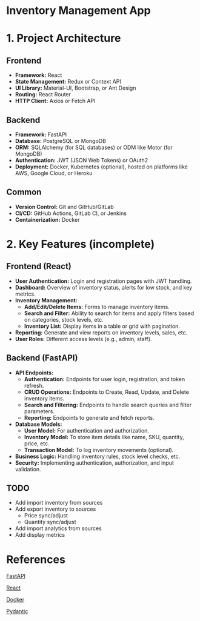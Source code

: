 # Inventory Management App

# 1. Project Architecture

## Frontend

- **Framework:** React
- **State Management:** Redux or Context API
- **UI Library:** Material-UI, Bootstrap, or Ant Design
- **Routing:** React Router
- **HTTP Client:** Axios or Fetch API

## Backend

- **Framework:** FastAPI
- **Database:** PostgreSQL or MongoDB
- **ORM:** SQLAlchemy (for SQL databases) or ODM like Motor (for MongoDB)
- **Authentication:** JWT (JSON Web Tokens) or OAuth2
- **Deployment:** Docker, Kubernetes (optional), hosted on platforms like AWS, Google Cloud, or Heroku

## Common

- **Version Control:** Git and GitHub/GitLab
- **CI/CD:** GitHub Actions, GitLab CI, or Jenkins
- **Containerization:** Docker

# 2. Key Features (incomplete)

## Frontend (React)

- **User Authentication:** Login and registration pages with JWT handling.
- **Dashboard:** Overview of inventory status, alerts for low stock, and key metrics.
- **Inventory Management:**
  - **Add/Edit/Delete Items:** Forms to manage inventory items.
  - **Search and Filter:** Ability to search for items and apply filters based on categories, stock levels, etc.
  - **Inventory List:** Display items in a table or grid with pagination.
- **Reporting:** Generate and view reports on inventory levels, sales, etc.
- **User Roles:** Different access levels (e.g., admin, staff).

## Backend (FastAPI)

- **API Endpoints:**
  - **Authentication:** Endpoints for user login, registration, and token refresh.
  - **CRUD Operations:** Endpoints to Create, Read, Update, and Delete inventory items.
  - **Search and Filtering:** Endpoints to handle search queries and filter parameters.
  - **Reporting:** Endpoints to generate and fetch reports.
- **Database Models:**
  - **User Model:** For authentication and authorization.
  - **Inventory Model:** To store item details like name, SKU, quantity, price, etc.
  - **Transaction Model:** To log inventory movements (optional).
- **Business Logic:** Handling inventory rules, stock level checks, etc.
- **Security:** Implementing authentication, authorization, and input validation.

## TODO
- Add import inventory from sources
- Add export inventory to sources
  - Price sync/adjust
  - Quantity sync/adjust
- Add import analytics from sources
- Add display metrics


# References
[FastAPI](https://fastapi.tiangolo.com/learn/)

[React](https://react.dev/reference/react)

[Docker](https://docs.docker.com/)

[Pydantic](https://pydantic-docs.helpmanual.io/)
